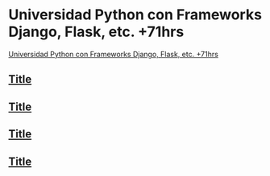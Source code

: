 <h1>Universidad Python con Frameworks Django, Flask, etc. +71hrs</h1>
<a href="https://www.udemy.com/course/universidad-python-desde-cero-hasta-experto-django-flask-rest-web" target="_blank">Universidad Python con Frameworks Django, Flask, etc. +71hrs<h2>Title</h2></a>
<a href="" target="_blank"><h2>Title</h2></a>
<a href="" target="_blank"><h2>Title</h2></a>
<a href="" target="_blank"><h2>Title</h2></a>

